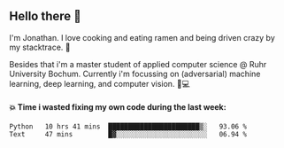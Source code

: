## Hello there 👋

I'm Jonathan. I love cooking and eating ramen and being driven crazy by my stacktrace. 🍜

Besides that i'm a master student of applied computer science @ Ruhr University Bochum. 
Currently i'm focussing on (adversarial) machine learning, deep learning, and computer vision. 🔬💻

#### 💥 Time i wasted fixing my own code during the last week:

<!--START_SECTION:waka-->

```text
Python   10 hrs 41 mins  ███████████████████████▒░   93.06 %
Text     47 mins         █▓░░░░░░░░░░░░░░░░░░░░░░░   06.94 %
```

<!--END_SECTION:waka-->
